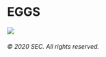 # EGGS
<img src="https://github.com/cipher-1i/EGGS/blob/master/resources/media/images/snippets/EGGS%20snippet.PNG"/>
<h6>© 2020 SEC. All rights reserved.</h6>
